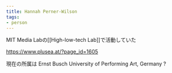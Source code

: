 ```yaml
---
title: Hannah Perner-Wilson
tags:
- person
---
```


MIT Media Labの[[High-low-tech Lab]]で活動していた

https://www.plusea.at/?page_id=1605

現在の所属は Ernst Busch University of Performing Art, Germany  ?